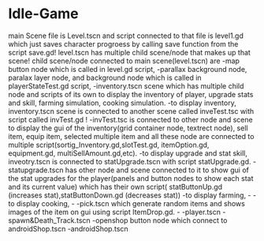 # Idle-Game
main Scene file is Level.tscn and script connected to that file is level1.gd which just saves character progroess by calling save function from the script save.gd! level.tscn has multiple child scene/node that makes up that scene! child scene/node connected to main scene(level.tscn) are 
      -map button node which is called in level.gd script, 
      -parallax background node, paralax layer node, and background node which is called in playerStateTest.gd script, 
      -inventory.tscn scene which has multiple child node and scripts of its own to display the inventory of player, upgrade stats          and skill, farming simulation, cooking simulation. 
          -to display inventory, inventory.tscn scene is connected to  another scene called inveTest.tsc with script called                    invTest.gd ! 
              -invTest.tsc is connected to other node and scene to display the gui of the inventory(grid container node, textrect                   node), sell item, equip item, selected multiple item and  all these node are connected to multiple                                   script(sortig_Inventory.gd,slotTest.gd, itemOption.gd, equipment.gd, multiSellAmount.gd,etc).
          -to display upgrade and stat skill, inveotry.tscn is connected to statUpgrade.tscn with script statUpgrade.gd.
                -statupgrade.tscn has other node and scene connected to it to show gui of the stat upgrades for the player(panels                     and button nodes to show each stat and its current value) which has their own script( statButtonUp.gd (increases                      stat),statButtonDown.gd (decreases stat))
          -to display farming,
                -
          -to display cooking,
                -
      -pick.tscn which generate random items and shows images of the item on gui using script ItemDrop.gd.
          -
      -player.tscn
      -spawn&Death_Track.tscn
      -openshop button node which connect to androidShop.tscn
      -androidShop.tscn

          
          
      
